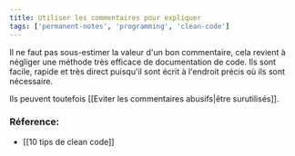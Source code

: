```yaml
---
title: Utiliser les commentaires pour expliquer
tags: ['permanent-notes', 'programming', 'clean-code']
---
```


Il ne faut pas sous-estimer la valeur d'un bon commentaire, cela revient à négliger une méthode très efficace de documentation de code. Ils sont facile, rapide et très direct puisqu'il sont écrit à l'endroit précis où ils sont nécessaire.

Ils peuvent toutefois [[Eviter les commentaires abusifs|être surutilisés]].

### Réference:
- [[10 tips de clean code]]